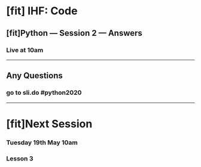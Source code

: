 # [fit] IHF: Code
## [fit]Python — Session 2 — Answers
### Live at 10am

---

## Any Questions

### go to sli.do #python2020

---

# [fit]Next Session
### Tuesday 19th May 10am
### Lesson 3
